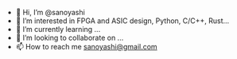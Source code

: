 - 👋 Hi, I’m @sanoyashi
- 👀 I’m interested in FPGA and ASIC design, Python, C/C++, Rust...
- 🌱 I’m currently learning ...
- 💞️ I’m looking to collaborate on ...
- 📫 How to reach me sanoyashi@gmail.com

<!---
sanoyashi/sanoyashi is a ✨ special ✨ repository because its `README.md` (this file) appears on your GitHub profile.
You can click the Preview link to take a look at your changes.
--->
